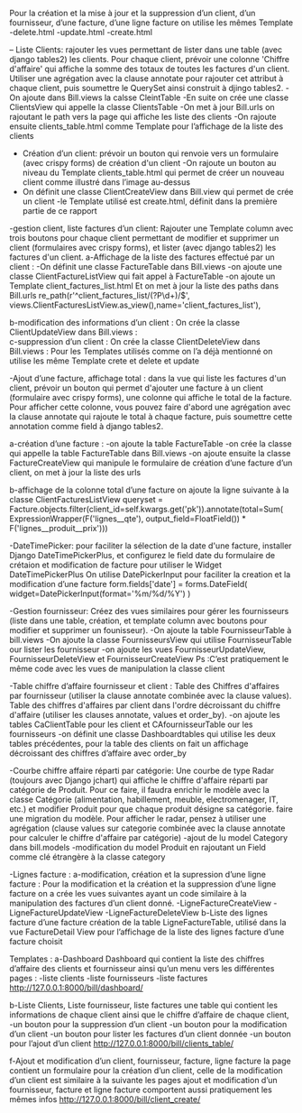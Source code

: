 Pour la création et la mise à jour et la suppression d’un client, d’un fournisseur, d’une facture, d’une ligne facture on utilise les mêmes Template
-delete.html 
-update.html
-create.html 
 
– Liste Clients: 
rajouter les vues permettant de lister dans une table (avec django tables2) les clients. Pour chaque client, prévoir une colonne 'Chiffre d'affaire' qui affiche la somme des totaux de toutes les factures d'un client. Utiliser une agrégation avec la clause annotate pour rajouter cet attribut à chaque client, puis soumettre le QuerySet ainsi construit à djingo tables2.
-On ajoute dans Bill.views la calsse CleintTable 
-En suite on crée une classe ClientsView qui appelle la classe ClientsTable
-On met à jour Bill.urls on rajoutant le path vers la page qui affiche les liste des clients 
-On rajoute ensuite clients_table.html comme Template pour l’affichage de la liste des clients 
 

- Création d’un client:
prévoir un bouton qui renvoie vers un formulaire (avec crispy forms) de création d'un client
-On rajoute un bouton au niveau du Template clients_table.html qui permet de créer un nouveau client comme illustré dans l’image au-dessus 
- On définit une classe ClientCreateView dans Bill.view qui permet de crée un client
-le Template utilisé est create.html, définit dans la première partie de ce rapport

-gestion  client, liste factures d’un client: 
Rajouter une Template column avec trois boutons pour chaque client permettant de modifier et supprimer un client (formulaires avec crispy forms), et lister (avec django tables2) les factures d'un client.
a-Affichage de la liste des factures effectué par un client :
      -On définit une classe FactureTable dans Bill.views
      -on ajoute une classe ClientFactureListView  qui fait appel à FactureTable 
      -on ajoute un Template client_factures_list.html
      Et on met à jour la liste des paths dans Bill.urls
      re_path(r'^client_factures_list/(?P<pk>\d+)/$', views.ClientFacturesListView.as_view(),name='client_factures_list'),

b-modification des informations d’un client :
On crée la classe ClientUpdateView dans Bill.views :  
c-suppression d’un client :
On crée la classe ClientDeleteView dans Bill.views :
Pour les Templates utilisés comme on l’a déjà mentionné on utilise les même Template crete et delete et update 


-Ajout d’une facture, affichage total :
dans la vue qui liste les factures d'un client, prévoir un bouton qui permet d'ajouter une facture à un client (formulaire avec crispy forms), une colonne qui affiche le total de la facture. Pour afficher cette colonne, vous pouvez faire d'abord une agrégation avec la clause annotate qui rajoute le total à chaque facture, puis soumettre cette annotation comme field à django tables2.

a-création d’une facture :
-on ajoute la table FactureTable
-on crée la classe qui appelle la table FactureTable dans Bill.views
-on ajoute ensuite la classe FactureCreateView qui manipule le formulaire de création d’une facture d’un client, on met à jour la liste des urls 
 
b-affichage de la colonne total d’une facture 
on ajoute la ligne suivante à la classe ClientFacturesListView
queryset = Facture.objects.filter(client_id=self.kwargs.get('pk')).annotate(total=Sum(
    ExpressionWrapper(F('lignes__qte'), output_field=FloatField()) * F('lignes__produit__prix')))



-DateTimePicker:
pour faciliter la sélection de la date d'une facture, installer Django DateTimePickerPlus, et configurez le field date du formulaire de crétaion et modification de facture pour utiliser le Widget DateTimePickerPlus
On utilise DatePickerInput pour faciliter la creation et la modification d’une facture
form.fields['date'] = forms.DateField(
    widget=DatePickerInput(format='%m/%d/%Y')
)


-Gestion fournisseur:
Créez des vues similaires pour gérer les fournisseurs (liste dans une table, création, et template column avec boutons pour modifier et supprimer un founisseur).
-On ajoute la table FournisseurTable à bill.views
-On ajoute la classe FournisseursView qui utilise FournisseurTable our lister les fournisseur
-on ajoute les vues FournisseurUpdateView, FournisseurDeleteView et FournisseurCreateView
Ps :C’est pratiquement le même code avec les vues de manipulation la classe client 



-Table chiffre d’affaire fournisseur et client :
Table des Chiffres d'affaires par fournisseur (utiliser la clause annotate combinée avec la clause values).
Table des chiffres d'affaires par client dans l'ordre décroissant du chiffre d'affaire (utiliser les clauses annotate, values et order_by).
-on ajoute les tables CaClientTable pour les client et CAfournisseurTable our les fournisseurs
-on définit une classe Dashboardtables qui utilise les deux tables précédentes, pour la table des clients on fait un affichage décroissant  des chiffres d’affaire avec order_by
 
 
-Courbe chiffre affaire réparti par catégorie:
Une courbe de type Radar (toujours avec Django jchart) qui affiche le chiffre d'affaire réparti par catégorie de Produit. Pour ce faire, il faudra enrichir le modèle avec la classe Catégorie (alimentation, habillement, meuble, electromenager, IT, etc.) et modifier Produit pour que chaque produit désigne sa catégorie. faire une migration du modèle. Pour afficher le radar, pensez à utiliser une agrégation (clause values sur categorie combinée avec la clause annotate pour calculer le chiffre d'affaire par catégorie)
-ajout de lu model Category dans bill.models
-modification du model Produit en rajoutant un Field comme clé étrangère à la classe category 
  
  
-Lignes facture :
a-modification, création et la supression d’une ligne facture :
Pour la modification et la création et la suppression  d’une ligne facture on a crée les vues suivantes ayant un code similaire à la manipulation des factures d’un client donné.
-LigneFactureCreateView
-LigneFactureUpdateView
-LigneFactureDeleteView
b-Liste des lignes facture d’une facture
 création de la table LigneFactureTable, utilisé dans la vue FactureDetail View pour l’affichage de la liste des lignes facture d’une facture choisit


Templates :
a-Dashboard
Dashboard qui contient la liste des chiffres d’affaire des clients et fournisseur ainsi qu’un menu vers les différentes pages : 
-liste clients
-liste fournisseurs
-liste factures
http://127.0.0.1:8000/bill/dashboard/
 
b-Liste Clients, Liste fournisseur, liste factures
une table qui contient les informations de chaque client ainsi que le chiffre d’affaire de chaque client,
-un bouton pour la suppression d’un client 
-un bouton pour la modification d’un client 
-un bouton pour lister les factures d’un client donnée
-un bouton pour l’ajout d’un client 
http://127.0.0.1:8000/bill/clients_table/
 
 
f-Ajout et modification d’un client, fournisseur, facture, ligne facture
la page contient un formulaire pour la création d’un client, celle de la modification d’un client est similaire à la suivante
les pages ajout et modification d’un fournisseur, facture et ligne facture comportent aussi pratiquement les mêmes infos
http://127.0.0.1:8000/bill/client_create/
 
